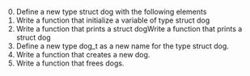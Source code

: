 0. Define a new type struct dog with the following elements
1. Write a function that initialize a variable of type struct dog
2. Write a function that prints a struct dogWrite a function that prints a struct dog
3. Define a new type dog_t as a new name for the type struct dog.
4. Write a function that creates a new dog.
5. Write a function that frees dogs.
